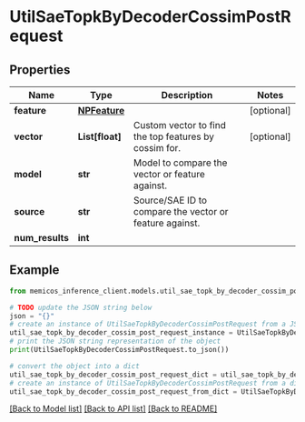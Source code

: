 # UtilSaeTopkByDecoderCossimPostRequest


## Properties

Name | Type | Description | Notes
------------ | ------------- | ------------- | -------------
**feature** | [**NPFeature**](NPFeature.md) |  | [optional] 
**vector** | **List[float]** | Custom vector to find the top features by cossim for. | [optional] 
**model** | **str** | Model to compare the vector or feature against. | 
**source** | **str** | Source/SAE ID to compare the vector or feature against. | 
**num_results** | **int** |  | 

## Example

```python
from memicos_inference_client.models.util_sae_topk_by_decoder_cossim_post_request import UtilSaeTopkByDecoderCossimPostRequest

# TODO update the JSON string below
json = "{}"
# create an instance of UtilSaeTopkByDecoderCossimPostRequest from a JSON string
util_sae_topk_by_decoder_cossim_post_request_instance = UtilSaeTopkByDecoderCossimPostRequest.from_json(json)
# print the JSON string representation of the object
print(UtilSaeTopkByDecoderCossimPostRequest.to_json())

# convert the object into a dict
util_sae_topk_by_decoder_cossim_post_request_dict = util_sae_topk_by_decoder_cossim_post_request_instance.to_dict()
# create an instance of UtilSaeTopkByDecoderCossimPostRequest from a dict
util_sae_topk_by_decoder_cossim_post_request_from_dict = UtilSaeTopkByDecoderCossimPostRequest.from_dict(util_sae_topk_by_decoder_cossim_post_request_dict)
```
[[Back to Model list]](../README.md#documentation-for-models) [[Back to API list]](../README.md#documentation-for-api-endpoints) [[Back to README]](../README.md)


